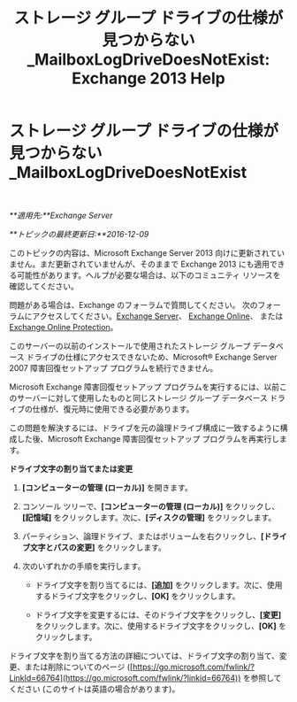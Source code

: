 ﻿---
title: 'ストレージ グループ ドライブの仕様が見つからない_MailboxLogDriveDoesNotExist: Exchange 2013 Help'
TOCTitle: ストレージ グループ ドライブの仕様が見つからない_MailboxLogDriveDoesNotExist
ms:assetid: fe210f29-60cb-4d34-877e-1356a21dc02a
ms:mtpsurl: https://technet.microsoft.com/ja-jp/library/ms.exch.setupreadiness.mailboxlogdrivedoesnotexist(v=EXCHG.150)
ms:contentKeyID: 48270286
ms.date: 04/24/2018
mtps_version: v=EXCHG.150
ms.translationtype: HT
---

# ストレージ グループ ドライブの仕様が見つからない\_MailboxLogDriveDoesNotExist

 

_**適用先:**Exchange Server_

_**トピックの最終更新日:**2016-12-09_

このトピックの内容は、Microsoft Exchange Server 2013 向けに更新されていません。まだ更新されていませんが、そのままで Exchange 2013 にも適用できる可能性があります。ヘルプが必要な場合は、以下のコミュニティ リソースを確認してください。

問題がある場合は、Exchange のフォーラムで質問してください。 次のフォーラムにアクセスしてください。[Exchange Server](https://go.microsoft.com/fwlink/p/?linkid=60612)、 [Exchange Online](https://go.microsoft.com/fwlink/p/?linkid=267542)、 または [Exchange Online Protection](https://go.microsoft.com/fwlink/p/?linkid=285351)。

このサーバーの以前のインストールで使用されたストレージ グループ データベース ドライブの仕様にアクセスできないため、Microsoft® Exchange Server 2007 障害回復セットアップ プログラムを続行できません。

Microsoft Exchange 障害回復セットアップ プログラムを実行するには、以前このサーバーに対して使用したものと同じストレージ グループ データベース ドライブの仕様が、復元時に使用できる必要があります。

この問題を解決するには、ドライブを元の論理ドライブ構成に一致するように構成した後、Microsoft Exchange 障害回復セットアップ プログラムを再実行します。

**ドライブ文字の割り当てまたは変更**

1.  **\[コンピューターの管理** **(ローカル)\]** を開きます。

2.  コンソール ツリーで、**\[コンピューターの管理 (ローカル)\]** をクリックし、**\[記憶域\]** をクリックします。次に、**\[ディスクの管理\]** をクリックします。

3.  パーティション、論理ドライブ、またはボリュームを右クリックし、**\[ドライブ文字とパスの変更\]** をクリックします。

4.  次のいずれかの手順を実行します。
    
      - ドライブ文字を割り当てるには、**\[追加\]** をクリックします。次に、使用するドライブ文字をクリックし、**\[OK\]** をクリックします。
    
      - ドライブ文字を変更するには、そのドライブ文字をクリックし、**\[変更\]** をクリックします。次に、使用するドライブ文字をクリックし、**\[OK\]** をクリックします。

ドライブ文字を割り当てる方法の詳細については、ドライブ文字の割り当て、変更、または削除についてのページ ([https://go.microsoft.com/fwlink/?LinkId=66764](https://go.microsoft.com/fwlink/?linkid=66764)) を参照してください (このサイトは英語の場合があります)。

